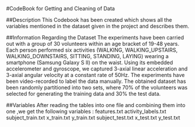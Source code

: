 #CodeBook for Getting and Cleaning of Data 

##Description 
This Codebook has been created which shows all the variables mentioned in the dataset given in the project and describes them.

##Information Regarding the Dataset 
The experiments have been carried out with a group of 30 volunteers within an age bracket of 19-48 years. 
Each person performed six activities (WALKING, WALKING_UPSTAIRS, WALKING_DOWNSTAIRS, SITTING, STANDING, LAYING) wearing a 
smartphone (Samsung Galaxy S II) on the waist. Using its embedded accelerometer and gyroscope, we captured 3-axial linear 
acceleration and 3-axial angular velocity at a constant rate of 50Hz. The experiments have been video-recorded to label the 
data manually. The obtained dataset has been randomly partitioned into two sets, where 70% of the volunteers was selected for 
generating the training data and 30% the test data.


##Variables 
After reading the tables into one file and combining them into one ,we get the following variables :
features.txt
activity_labels.txt
subject_train.txt
x_train.txt
y_train.txt
subject_test.txt
x_test.txt
y_test.txt
